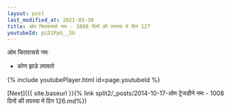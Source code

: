 ```yaml
---
layout: post
last_modified_at: 2021-03-30
title: ओम चिरावाससे नमः - 1008 दिनों की तपस्या में दिन 127
youtubeId: pLD1FpG__SU
---
```

 
 
 ओम चिरावाससे नमः  
 
 -  कोण झाडे लपवतो 
 
  
 
  
 
 
 
 
 
 


{% include youtubePlayer.html id=page.youtubeId %}
 
[Next]({{ site.baseurl }}{% link  split2/_posts/2014-10-17-ओम ट्रेजडीने नमः - 1008 दिनों की तपस्या में दिन 126.md%})
 

